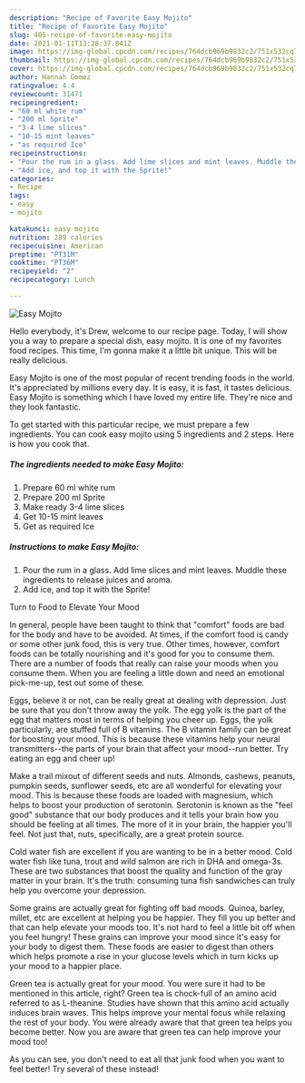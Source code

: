 ```yaml
---
description: "Recipe of Favorite Easy Mojito"
title: "Recipe of Favorite Easy Mojito"
slug: 405-recipe-of-favorite-easy-mojito
date: 2021-01-11T13:28:37.841Z
image: https://img-global.cpcdn.com/recipes/764dcb969b9832c2/751x532cq70/easy-mojito-recipe-main-photo.jpg
thumbnail: https://img-global.cpcdn.com/recipes/764dcb969b9832c2/751x532cq70/easy-mojito-recipe-main-photo.jpg
cover: https://img-global.cpcdn.com/recipes/764dcb969b9832c2/751x532cq70/easy-mojito-recipe-main-photo.jpg
author: Hannah Gomez
ratingvalue: 4.4
reviewcount: 31471
recipeingredient:
- "60 ml white rum"
- "200 ml Sprite"
- "3-4 lime slices"
- "10-15 mint leaves"
- "as required Ice"
recipeinstructions:
- "Pour the rum in a glass. Add lime slices and mint leaves. Muddle these ingredients to release juices and aroma."
- "Add ice, and top it with the Sprite!"
categories:
- Recipe
tags:
- easy
- mojito

katakunci: easy mojito 
nutrition: 289 calories
recipecuisine: American
preptime: "PT31M"
cooktime: "PT36M"
recipeyield: "2"
recipecategory: Lunch

---
```



![Easy Mojito](https://img-global.cpcdn.com/recipes/764dcb969b9832c2/751x532cq70/easy-mojito-recipe-main-photo.jpg)

Hello everybody, it's Drew, welcome to our recipe page. Today, I will show you a way to prepare a special dish, easy mojito. It is one of my favorites food recipes. This time, I'm gonna make it a little bit unique. This will be really delicious.



Easy Mojito is one of the most popular of recent trending foods in the world. It's appreciated by millions every day. It is easy, it is fast, it tastes delicious. Easy Mojito is something which I have loved my entire life. They're nice and they look fantastic.


To get started with this particular recipe, we must prepare a few ingredients. You can cook easy mojito using 5 ingredients and 2 steps. Here is how you cook that.

<!--inarticleads1-->

##### The ingredients needed to make Easy Mojito:

1. Prepare 60 ml white rum
1. Prepare 200 ml Sprite
1. Make ready 3-4 lime slices
1. Get 10-15 mint leaves
1. Get as required Ice




<!--inarticleads2-->

##### Instructions to make Easy Mojito:

1. Pour the rum in a glass. Add lime slices and mint leaves. Muddle these ingredients to release juices and aroma.
1. Add ice, and top it with the Sprite!




Turn to Food to Elevate Your Mood


In general, people have been taught to think that "comfort" foods are bad for the body and have to be avoided. At times, if the comfort food is candy or some other junk food, this is very true. Other times, however, comfort foods can be totally nourishing and it's good for you to consume them. There are a number of foods that really can raise your moods when you consume them. When you are feeling a little down and need an emotional pick-me-up, test out some of these.

Eggs, believe it or not, can be really great at dealing with depression. Just be sure that you don't throw away the yolk. The egg yolk is the part of the egg that matters most in terms of helping you cheer up. Eggs, the yolk particularly, are stuffed full of B vitamins. The B vitamin family can be great for boosting your mood. This is because these vitamins help your neural transmitters--the parts of your brain that affect your mood--run better. Try eating an egg and cheer up!

Make a trail mixout of different seeds and nuts. Almonds, cashews, peanuts, pumpkin seeds, sunflower seeds, etc are all wonderful for elevating your mood. This is because these foods are loaded with magnesium, which helps to boost your production of serotonin. Serotonin is known as the "feel good" substance that our body produces and it tells your brain how you should be feeling at all times. The more of it in your brain, the happier you'll feel. Not just that, nuts, specifically, are a great protein source.

Cold water fish are excellent if you are wanting to be in a better mood. Cold water fish like tuna, trout and wild salmon are rich in DHA and omega-3s. These are two substances that boost the quality and function of the gray matter in your brain. It's the truth: consuming tuna fish sandwiches can truly help you overcome your depression. 

Some grains are actually great for fighting off bad moods. Quinoa, barley, millet, etc are excellent at helping you be happier. They fill you up better and that can help elevate your moods too. It's not hard to feel a little bit off when you feel hungry! These grains can improve your mood since it's easy for your body to digest them. These foods are easier to digest than others which helps promote a rise in your glucose levels which in turn kicks up your mood to a happier place.

Green tea is actually great for your mood. You were sure it had to be mentioned in this article, right? Green tea is chock-full of an amino acid referred to as L-theanine. Studies have shown that this amino acid actually induces brain waves. This helps improve your mental focus while relaxing the rest of your body. You were already aware that that green tea helps you become better. Now you are aware that green tea can help improve your mood too!

As you can see, you don't need to eat all that junk food when you want to feel better! Try several of these instead!

